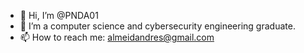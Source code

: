 - 👋 Hi, I’m @PNDA01
- 🌱 I’m a computer science and cybersecurity engineering graduate. 
- 📫 How to reach me: almeidandres@gmail.com
